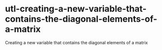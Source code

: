 # utl-creating-a-new-variable-that-contains-the-diagonal-elements-of-a-matrix
Creating a new variable that contains the diagonal elements of a matrix

